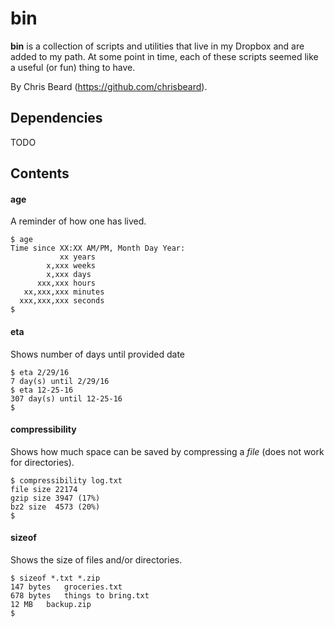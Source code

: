 # bin

**bin** is a collection of scripts and utilities that live in my Dropbox and are added to my path. At some point in time, each of these scripts seemed like a useful (or fun) thing to have.

By Chris Beard (https://github.com/chrisbeard).


## Dependencies
TODO


## Contents

#### age
A reminder of how one has lived.
```
$ age
Time since XX:XX AM/PM, Month Day Year:
           xx years
        x,xxx weeks
        x,xxx days
      xxx,xxx hours
   xx,xxx,xxx minutes
  xxx,xxx,xxx seconds
$
```

#### eta
Shows number of days until provided date
```
$ eta 2/29/16
7 day(s) until 2/29/16
$ eta 12-25-16
307 day(s) until 12-25-16
$
```

#### compressibility
Shows how much space can be saved by compressing a *file* (does not work for directories).
```
$ compressibility log.txt
file size 22174
gzip size 3947 (17%)
bz2 size  4573 (20%)
$
```

#### sizeof
Shows the size of files and/or directories.
```
$ sizeof *.txt *.zip
147 bytes	groceries.txt
678 bytes	things to bring.txt
12 MB	backup.zip
$
```
